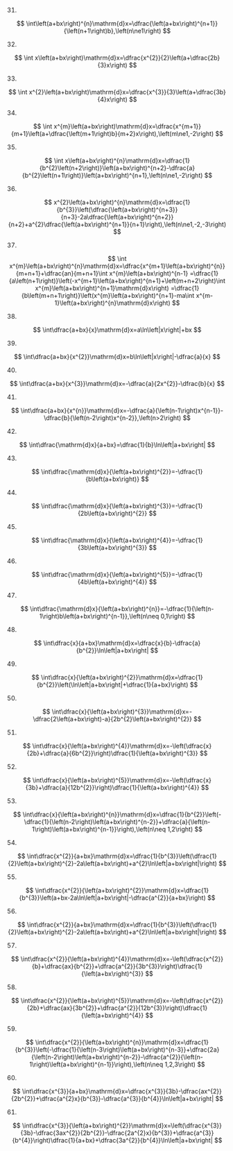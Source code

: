 
31.
$$
\int\left(a+bx\right)^{n}\mathrm{d}x=\dfrac{\left(a+bx\right)^{n+1}}{\left(n+1\right)b},\left(n\ne1\right) 
$$

32.
$$
\int x\left(a+bx\right)\mathrm{d}x=\dfrac{x^{2}}{2}\left(a+\dfrac{2b}{3}x\right) 
$$

33.
$$
\int x^{2}\left(a+bx\right)\mathrm{d}x=\dfrac{x^{3}}{3}\left(a+\dfrac{3b}{4}x\right) 
$$

34.
$$
\int x^{m}\left(a+bx\right)\mathrm{d}x=\dfrac{x^{m+1}}{m+1}\left(a+\dfrac{\left(m+1\right)b}{m+2}x\right),\left(m\ne1,-2\right) 
$$

35.
$$
\int x\left(a+bx\right)^{n}\mathrm{d}x=\dfrac{1}{b^{2}\left(n+2\right)}\left(a+bx\right)^{n+2}-\dfrac{a}{b^{2}\left(n+1\right)}\left(a+bx\right)^{n+1},\left(n\ne1,-2\right) 
$$

36.
$$
x^{2}\left(a+bx\right)^{n}\mathrm{d}x=\dfrac{1}{b^{3}}\left(\dfrac{\left(a+bx\right)^{n+3}}{n+3}-2a\dfrac{\left(a+bx\right)^{n+2}}{n+2}+a^{2}\dfrac{\left(a+bx\right)^{n+1}}{n+1}\right),\left(n\ne1,-2,-3\right) 
$$

37.
$$
\int x^{m}\left(a+bx\right)^{n}\mathrm{d}x=\dfrac{x^{m+1}\left(a+bx\right)^{n}}{m+n+1}+\dfrac{an}{m+n+1}\int x^{m}\left(a+bx\right)^{n-1}
    =\dfrac{1}{a\left(n+1\right)}\left(-x^{m+1}\left(a+bx\right)^{n+1}+\left(m+n+2\right)\int x^{m}\left(a+bx\right)^{n+1}\mathrm{d}x\right)
    =\dfrac{1}{b\left(m+n+1\right)}\left(x^{m}\left(a+bx\right)^{n+1}-ma\int x^{m-1}\left(a+bx\right)^{n}\mathrm{d}x\right)
$$

38.
$$
\int\dfrac{a+bx}{x}\mathrm{d}x=a\ln\left|x\right|+bx
$$

39.
$$
\int\dfrac{a+bx}{x^{2}}\mathrm{d}x=b\ln\left|x\right|-\dfrac{a}{x}
$$

40.
$$
\int\dfrac{a+bx}{x^{3}}\mathrm{d}x=-\dfrac{a}{2x^{2}}-\dfrac{b}{x}
$$

41.
$$
\int\dfrac{a+bx}{x^{n}}\mathrm{d}x=-\dfrac{a}{\left(n-1\right)x^{n-1}}-\dfrac{b}{\left(n-2\right)x^{n-2}},\left(n>2\right) 
$$

42.
$$
\int\dfrac{\mathrm{d}x}{a+bx}=\dfrac{1}{b}\ln\left|a+bx\right|
$$

43.
$$
\int\dfrac{\mathrm{d}x}{\left(a+bx\right)^{2}}=-\dfrac{1}{b\left(a+bx\right)}
$$

44.
$$
\int\dfrac{\mathrm{d}x}{\left(a+bx\right)^{3}}=-\dfrac{1}{2b\left(a+bx\right)^{2}}
$$

45.
$$
\int\dfrac{\mathrm{d}x}{\left(a+bx\right)^{4}}=-\dfrac{1}{3b\left(a+bx\right)^{3}}
$$

46.
$$
\int\dfrac{\mathrm{d}x}{\left(a+bx\right)^{5}}=-\dfrac{1}{4b\left(a+bx\right)^{4}}
$$

47.
$$
\int\dfrac{\mathrm{d}x}{\left(a+bx\right)^{n}}=-\dfrac{1}{\left(n-1\right)b\left(a+bx\right)^{n-1}},\left(n\neq 0,1\right) 
$$

48.
$$
\int\dfrac{x}{a+bx}\mathrm{d}x=\dfrac{x}{b}-\dfrac{a}{b^{2}}\ln\left|a+bx\right|
$$

49.
$$
\int\dfrac{x}{\left(a+bx\right)^{2}}\mathrm{d}x=\dfrac{1}{b^{2}}\left(\ln\left|a+bx\right|+\dfrac{1}{a+bx}\right)
$$

50.
$$
\int\dfrac{x}{\left(a+bx\right)^{3}}\mathrm{d}x=-\dfrac{2\left(a+bx\right)-a}{2b^{2}\left(a+bx\right)^{2}}
$$

51.
$$
\int\dfrac{x}{\left(a+bx\right)^{4}}\mathrm{d}x=-\left(\dfrac{x}{2b}+\dfrac{a}{6b^{2}}\right)\dfrac{1}{\left(a+bx\right)^{3}}
$$

52.
$$
\int\dfrac{x}{\left(a+bx\right)^{5}}\mathrm{d}x=-\left(\dfrac{x}{3b}+\dfrac{a}{12b^{2}}\right)\dfrac{1}{\left(a+bx\right)^{4}}
$$

53.
$$
\int\dfrac{x}{\left(a+bx\right)^{n}}\mathrm{d}x=\dfrac{1}{b^{2}}\left(-\dfrac{1}{\left(n-2\right)\left(a+bx\right)^{n-2}}+\dfrac{a}{\left(n-1\right)\left(a+bx\right)^{n-1}}\right),\left(n\neq 1,2\right) 
$$

54.
$$
\int\dfrac{x^{2}}{a+bx}\mathrm{d}x=\dfrac{1}{b^{3}}\left(\dfrac{1}{2}\left(a+bx\right)^{2}-2a\left(a+bx\right)+a^{2}\ln\left|a+bx\right|\right) 
$$

55.
$$
\int\dfrac{x^{2}}{\left(a+bx\right)^{2}}\mathrm{d}x=\dfrac{1}{b^{3}}\left(a+bx-2a\ln\left|a+bx\right|-\dfrac{a^{2}}{a+bx}\right) 
$$

56.
$$
\int\dfrac{x^{2}}{a+bx}\mathrm{d}x=\dfrac{1}{b^{3}}\left(\dfrac{1}{2}\left(a+bx\right)^{2}-2a\left(a+bx\right)+a^{2}\ln\left|a+bx\right|\right) 
$$

57.
$$
\int\dfrac{x^{2}}{\left(a+bx\right)^{4}}\mathrm{d}x=-\left(\dfrac{x^{2}}{b}+\dfrac{ax}{b^{2}}+\dfrac{a^{2}}{3b^{3}}\right)\dfrac{1}{\left(a+bx\right)^{3}}
$$

58.
$$
\int\dfrac{x^{2}}{\left(a+bx\right)^{5}}\mathrm{d}x=-\left(\dfrac{x^{2}}{2b}+\dfrac{ax}{3b^{2}}+\dfrac{a^{2}}{12b^{3}}\right)\dfrac{1}{\left(a+bx\right)^{4}}
$$

59.
$$
\int\dfrac{x^{2}}{\left(a+bx\right)^{n}}\mathrm{d}x=\dfrac{1}{b^{3}}\left(-\dfrac{1}{\left(n-3\right)\left(a+bx\right)^{n-3}}+\dfrac{2a}{\left(n-2\right)\left(a+bx\right)^{n-2}}-\dfrac{a^{2}}{\left(n-1\right)\left(a+bx\right)^{n-1}}\right),\left(n\neq 1,2,3\right) 
$$

60.
$$
\int\dfrac{x^{3}}{a+bx}\mathrm{d}x=\dfrac{x^{3}}{3b}-\dfrac{ax^{2}}{2b^{2}}+\dfrac{a^{2}x}{b^{3}}-\dfrac{a^{3}}{b^{4}}\ln\left|a+bx\right|
$$

61.
$$
\int\dfrac{x^{3}}{\left(a+bx\right)^{2}}\mathrm{d}x=\left(\dfrac{x^{3}}{3b}-\dfrac{3ax^{2}}{2b^{2}}-\dfrac{2a^{2}x}{b^{3}}+\dfrac{a^{3}}{b^{4}}\right)\dfrac{1}{a+bx}+\dfrac{3a^{2}}{b^{4}}\ln\left|a+bx\right|
$$





